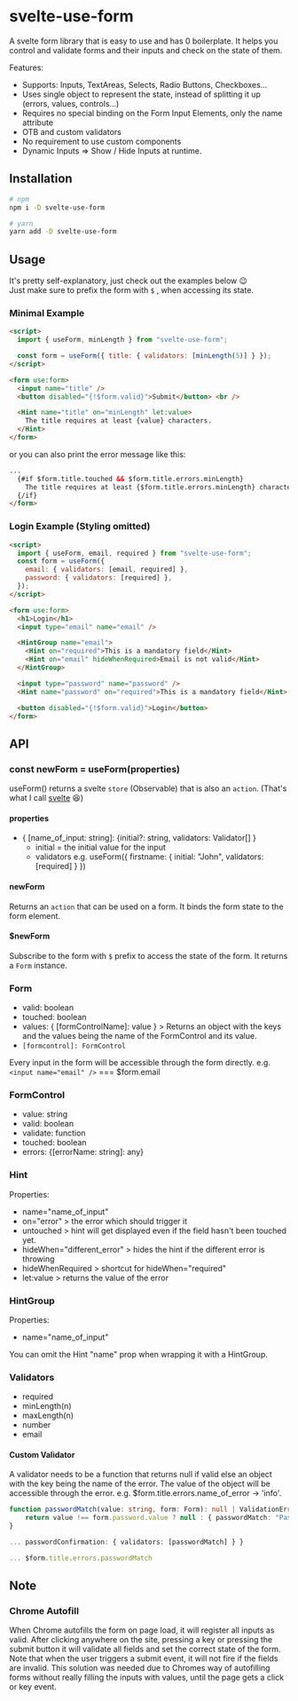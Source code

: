 # svelte-use-form

A svelte form library that is easy to use and has 0 boilerplate. It helps you control and validate forms and their inputs and check on the state of them.

Features:

- Supports: Inputs, TextAreas, Selects, Radio Buttons, Checkboxes...
- Uses single object to represent the state, instead of splitting it up (errors, values, controls...)
- Requires no special binding on the Form Input Elements, only the name attribute
- OTB and custom validators
- No requirement to use custom components
- Dynamic Inputs => Show / Hide Inputs at runtime.

## Installation

```bash
# npm
npm i -D svelte-use-form

# yarn
yarn add -D svelte-use-form
```

## Usage

It's pretty self-explanatory, just check out the examples below 😉<br>
Just make sure to prefix the form with `$` , when accessing its state.

### Minimal Example

```html
<script>
  import { useForm, minLength } from "svelte-use-form";

  const form = useForm({ title: { validators: [minLength(5)] } });
</script>

<form use:form>
  <input name="title" />
  <button disabled="{!$form.valid}">Submit</button> <br />

  <Hint name="title" on="minLength" let:value>
    The title requires at least {value} characters.
  </Hint>
</form>
```

or you can also print the error message like this:

```html
...
  {#if $form.title.touched && $form.title.errors.minLength}
    The title requires at least {$form.title.errors.minLength} characters.
  {/if}
</form>

```

### Login Example (Styling omitted)

```html
<script>
  import { useForm, email, required } from "svelte-use-form";
  const form = useForm({
    email: { validators: [email, required] },
    password: { validators: [required] },
  });
</script>

<form use:form>
  <h1>Login</h1>
  <input type="email" name="email" />

  <HintGroup name="email">
    <Hint on="required">This is a mandatory field</Hint>
    <Hint on="email" hideWhenRequired>Email is not valid</Hint>
  </HintGroup>

  <input type="password" name="password" />
  <Hint name="password" on="required">This is a mandatory field</Hint>

  <button disabled="{!$form.valid}">Login</button>
</form>
```

## API

### const newForm = useForm(properties)

useForm() returns a svelte `store` (Observable) that is also an `action`. (That's what I call [svelte](https://www.dictionary.com/browse/svelte) 😆)<br>

#### properties

- { [name_of_input: string]: {initial?: string, validators: Validator[] }
  - initial = the initial value for the input
  - validators
    e.g. useForm({ firstname: { initial: "John", validators: [required] } })

#### newForm

Returns an `action` that can be used on a form. It binds the form state to the form element.

#### $newForm

Subscribe to the form with `$` prefix to access the state of the form. It returns a `Form` instance.

### Form

- valid: boolean
- touched: boolean
- values: { [formControlName]: value } > Returns an object with the keys and the values being the name of the FormControl and its value.
- `[formcontrol]: FormControl`

Every input in the form will be accessible through the form directly. e.g. `<input name="email" />` === $form.email

### FormControl

- value: string
- valid: boolean
- validate: function
- touched: boolean
- errors: {[errorName: string]: any}

### Hint

Properties:

- name="name_of_input"
- on="error" > the error which should trigger it
- untouched > hint will get displayed even if the field hasn't been touched yet.
- hideWhen="different_error" > hides the hint if the different error is throwing
- hideWhenRequired > shortcut for hideWhen="required"
- let:value > returns the value of the error

### HintGroup

Properties:

- name="name_of_input"

You can omit the Hint "name" prop when wrapping it with a HintGroup.

### Validators

- required
- minLength(n)
- maxLength(n)
- number
- email

#### Custom Validator

A validator needs to be a function that returns null if valid else an object with the key being the name of the error. The value of the object will be accessible through the error. e.g. $form.title.errors.name_of_error -> 'info'.

```typescript
function passwordMatch(value: string, form: Form): null | ValidationErrors {
	return value !== form.password.value ? null : { passwordMatch: "Passwords are not matching" }
}

... passwordConfirmation: { validators: [passwordMatch] } }

... $form.title.errors.passwordMatch
```

## Note

### Chrome Autofill

When Chrome autofills the form on page load, it will register all inputs as valid. After clicking anywhere on the site, pressing a key or pressing the submit button it will validate all fields and set the correct state of the form. Note that when the user triggers a submit event, it will not fire if the fields are invalid. This solution was needed due to Chromes way of autofilling forms without really filling the inputs with values, until the page gets a click or key event.
